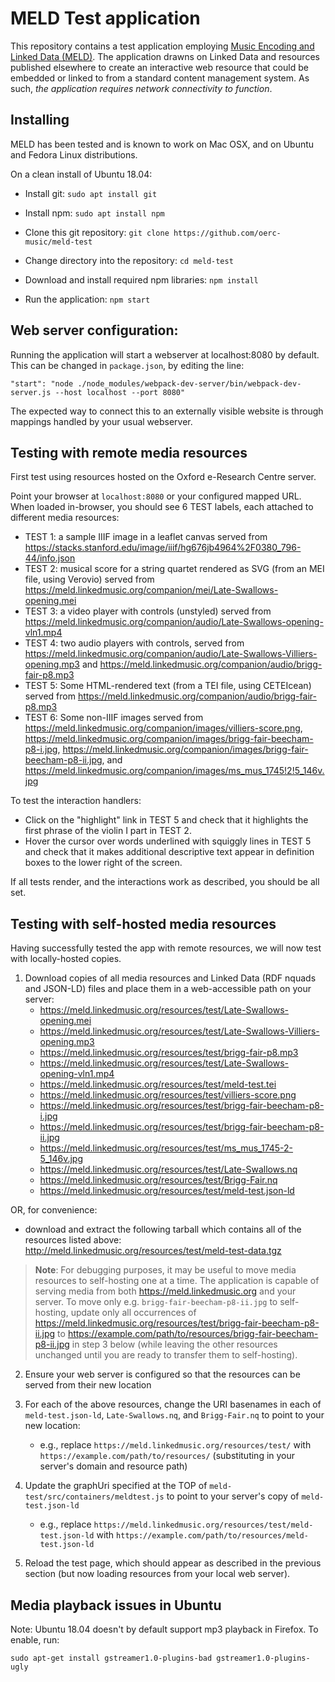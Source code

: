 MELD Test application
=====================
This repository contains a test application employing [Music Encoding and Linked Data (MELD)](http://github.com/oerc-music/meld). The application drawns on Linked Data and resources published elsewhere to create an interactive web resource that could be embedded or linked to from a standard content management system. As such, *the application requires network connectivity to function*.

Installing
-----------
MELD has been tested and is known to work on Mac OSX, and on Ubuntu and Fedora Linux distributions.

On a clean install of Ubuntu 18.04: 
* Install git:
``sudo apt install git``

* Install npm:
``sudo apt install npm``

* Clone this git repository:
``git clone https://github.com/oerc-music/meld-test``

* Change directory into the repository:
``cd meld-test``

* Download and install required npm libraries:
``npm install``

* Run the application:
`npm start`

Web server configuration:
----
Running the application will start a webserver at localhost:8080 by default. 
This can be changed in `package.json`, by editing the line:

 `"start": "node ./node_modules/webpack-dev-server/bin/webpack-dev-server.js --host localhost --port 8080"`
 
The expected way to connect this to an externally visible website is through
mappings handled by your usual webserver.

Testing with remote media resources
----------------
First test using resources hosted on the Oxford e-Research Centre server. 

Point your browser at `localhost:8080` or your configured mapped URL. When loaded in-browser, you should see 6 TEST labels, each attached to different media resources:

* TEST 1: a sample IIIF image in a leaflet canvas served from https://stacks.stanford.edu/image/iiif/hg676jb4964%2F0380_796-44/info.json
* TEST 2: musical score for a string quartet rendered as SVG (from an MEI file, using Verovio) served from https://meld.linkedmusic.org/companion/mei/Late-Swallows-opening.mei
* TEST 3: a video player with controls (unstyled) served from https://meld.linkedmusic.org/companion/audio/Late-Swallows-opening-vln1.mp4
* TEST 4: two audio players with controls, served from https://meld.linkedmusic.org/companion/audio/Late-Swallows-Villiers-opening.mp3 and https://meld.linkedmusic.org/companion/audio/brigg-fair-p8.mp3
* TEST 5: Some HTML-rendered text (from a TEI file, using CETEIcean) served from https://meld.linkedmusic.org/companion/audio/brigg-fair-p8.mp3
* TEST 6: Some non-IIIF images served from https://meld.linkedmusic.org/companion/images/villiers-score.png, https://meld.linkedmusic.org/companion/images/brigg-fair-beecham-p8-i.jpg, https://meld.linkedmusic.org/companion/images/brigg-fair-beecham-p8-ii.jpg, and https://meld.linkedmusic.org/companion/images/ms_mus_1745!2!5_146v.jpg

To test the interaction handlers:
* Click on the "highlight" link in TEST 5 and check that it highlights the first phrase of the violin I part in TEST 2.
* Hover the cursor over words underlined with squiggly lines in TEST 5 and check that it makes additional descriptive text appear in definition boxes to the lower right of the screen. 

If all tests render, and the interactions work as described, you should be all set.


Testing with self-hosted media resources
-----
Having successfully tested the app with remote resources, we will now test with locally-hosted copies.

1. Download copies of all media resources and Linked Data (RDF nquads and JSON-LD) files and place them in a web-accessible path on your server:
   - https://meld.linkedmusic.org/resources/test/Late-Swallows-opening.mei
   - https://meld.linkedmusic.org/resources/test/Late-Swallows-Villiers-opening.mp3
   - https://meld.linkedmusic.org/resources/test/brigg-fair-p8.mp3
   - https://meld.linkedmusic.org/resources/test/Late-Swallows-opening-vln1.mp4
   - https://meld.linkedmusic.org/resources/test/meld-test.tei
   - https://meld.linkedmusic.org/resources/test/villiers-score.png
   - https://meld.linkedmusic.org/resources/test/brigg-fair-beecham-p8-i.jpg
   - https://meld.linkedmusic.org/resources/test/brigg-fair-beecham-p8-ii.jpg
   - https://meld.linkedmusic.org/resources/test/ms_mus_1745-2-5_146v.jpg
   - https://meld.linkedmusic.org/resources/test/Late-Swallows.nq
   - https://meld.linkedmusic.org/resources/test/Brigg-Fair.nq
   - https://meld.linkedmusic.org/resources/test/meld-test.json-ld

OR, for convenience: 

* download and extract the following tarball which contains all of the resources listed above:
http://meld.linkedmusic.org/resources/test/meld-test-data.tgz

> **Note**: For debugging purposes, it may be useful to move media resources to self-hosting one at a time. The application is capable of serving media from both https://meld.linkedmusic.org and your server. To move only e.g. `brigg-fair-beecham-p8-ii.jpg` to self-hosting, update only all occurrences of https://meld.linkedmusic.org/resources/test/brigg-fair-beecham-p8-ii.jpg to https://example.com/path/to/resources/brigg-fair-beecham-p8-ii.jpg in step 3 below (while leaving the other resources unchanged until you are ready to transfer them to self-hosting).

2. Ensure your web server is configured so that the resources can be served from their new location

3. For each of the above resources, change the URI basenames in each of `meld-test.json-ld`, `Late-Swallows.nq`, and `Brigg-Fair.nq` to point to your new location:
   - e.g., replace `https://meld.linkedmusic.org/resources/test/` with `https://example.com/path/to/resources/` (substituting in your server's domain and resource path)
 
4. Update the graphUri specified at the TOP of `meld-test/src/containers/meldtest.js` to point to your server's copy of `meld-test.json-ld`
   - e.g., replace `https://meld.linkedmusic.org/resources/test/meld-test.json-ld` with `https://example.com/path/to/resources/meld-test.json-ld`

5. Reload the test page, which should appear as described in the previous section (but now loading resources from your local web server).

Media playback issues in Ubuntu
---
Note: Ubuntu 18.04 doesn't by default support mp3 playback in Firefox. To enable, run:

`sudo apt-get install gstreamer1.0-plugins-bad gstreamer1.0-plugins-ugly`
